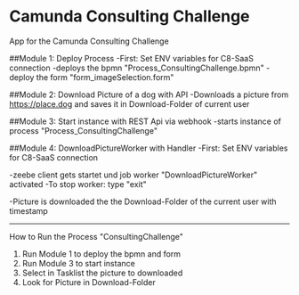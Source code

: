# Camunda Consulting Challenge
App for the Camunda Consulting Challenge

##Module 1: Deploy Process
-First: Set ENV variables for C8-SaaS connection
-deploys the bpmn "Process_ConsultingChallenge.bpmn"
-deploy the form "form_imageSelection.form"

##Module 2: Download Picture of a dog with API
-Downloads a picture from https://place.dog and saves it in Download-Folder of current user

##Module 3: Start instance with REST Api via webhook
-starts instance of process "Process_ConsultingChallenge"

##Module 4: DownloadPictureWorker with Handler
-First: Set ENV variables for C8-SaaS connection

-zeebe client gets startet und job worker "DownloadPictureWorker" activated
-To stop worker: type "exit"

-Picture is downloaded the the Download-Folder of the current user with timestamp


_________

How to Run the Process "ConsultingChallenge"

1. Run Module 1 to deploy the bpmn and form
2. Run Module 3 to start instance
3. Select in Tasklist the picture to downloaded
4. Look for Picture in Download-Folder
 
